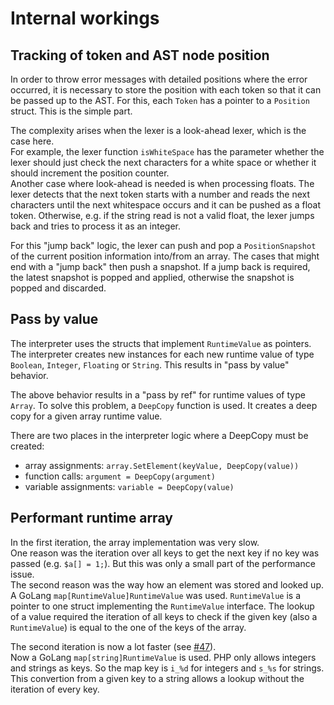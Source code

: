 # Internal workings

## Tracking of token and AST node position
In order to throw error messages with detailed positions where the error occurred, it is necessary to store the position with each token so that it can be passed up to the AST.
For this, each `Token` has a pointer to a `Position` struct.
This is the simple part.

The complexity arises when the lexer is a look-ahead lexer, which is the case here.  
For example, the lexer function `isWhiteSpace` has the parameter whether the lexer should just check the next characters for a white space or whether it should increment the position counter.  
Another case where look-ahead is needed is when processing floats. The lexer detects that the next token starts with a number and reads the next characters until the next whitespace occurs and it can be pushed as a float token. Otherwise, e.g. if the string read is not a valid float, the lexer jumps back and tries to process it as an integer.

For this "jump back" logic, the lexer can push and pop a `PositionSnapshot` of the current position information into/from an array.
The cases that might end with a "jump back" then push a snapshot. If a jump back is required, the latest snapshot is popped and applied, otherwise the snapshot is popped and discarded.

## Pass by value
The interpreter uses the structs that implement `RuntimeValue` as pointers.
The interpreter creates new instances for each new runtime value of type `Boolean`, `Integer`, `Floating` or `String`.
This results in "pass by value" behavior.

The above behavior results in a "pass by ref" for runtime values of type `Array`.
To solve this problem, a `DeepCopy` function is used.
It creates a deep copy for a given array runtime value.

There are two places in the interpreter logic where a DeepCopy must be created:
- array assignments: `array.SetElement(keyValue, DeepCopy(value))`
- function calls: `argument = DeepCopy(argument)`
- variable assignments: `variable = DeepCopy(value)`

## Performant runtime array
In the first iteration, the array implementation was very slow.  
One reason was the iteration over all keys to get the next key if no key was passed (e.g. `$a[] = 1;`).
But this was only a small part of the performance issue.  
The second reason was the way how an element was stored and looked up.
A GoLang `map[RuntimeValue]RuntimeValue` was used.
`RuntimeValue` is a pointer to one struct implementing the `RuntimeValue` interface.
The lookup of a value required the iteration of all keys to check if the given key (also a `RuntimeValue`) is equal to the one of the keys of the array.

The second iteration is now a lot faster (see [#47](https://github.com/MasterZydra/GoPHP/issues/47)).  
Now a GoLang `map[string]RuntimeValue` is used.
PHP only allows integers and strings as keys.
So the map key is `i_%d` for integers and `s_%s` for strings.
This convertion from a given key to a string allows a lookup without the iteration of every key.